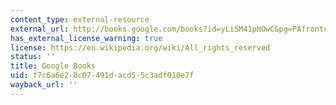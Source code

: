 ```yaml
---
content_type: external-resource
external_url: http://books.google.com/books?id=yLiSM41pHOwC&pg=PAfrontcover#v=onepage
has_external_license_warning: true
license: https://en.wikipedia.org/wiki/All_rights_reserved
status: ''
title: Google Books
uid: f7c6a6e2-8c07-491d-acd5-5c3adf010e7f
wayback_url: ''
---
```

